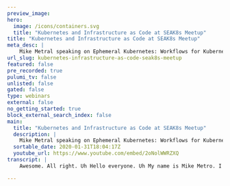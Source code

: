 ```yaml
---
preview_image:
hero:
  image: /icons/containers.svg
  title: "Kubernetes and Infrastructure as Code at SEAK8s Meetup"
title: "Kubernetes and Infrastructure as Code at SEAK8s Meetup"
meta_desc: |
    Mike Metral speaking on Ephemeral Kubernetes: Workflows for Kubernetes Clusters and Development
url_slug: kubernetes-infrastructure-as-code-seak8s-meetup
featured: false
pre_recorded: true
pulumi_tv: false
unlisted: false
gated: false
type: webinars
external: false
no_getting_started: true
block_external_search_index: false
main:
  title: "Kubernetes and Infrastructure as Code at SEAK8s Meetup"
  description: |
    Mike Metral speaking on Ephemeral Kubernetes: Workflows for Kubernetes Clusters and Development  - Infrastructure as Code using Pulumi - Managing the Kubernetes infrastructure ops loop - Managing the application dev loop  Talk repository: https://github.com/metral/gke-cicd
  sortable_date: 2020-01-31T18:04:17Z
  youtube_url: https://www.youtube.com/embed/2oNolWWRZXQ
transcript: |
    Awesome. All right. Uh Hello everyone. Uh My name is Mike Metro. I'm an engineer at Pulumi. Uh I work on the all the aspects of uh our tool chain. Um And today we were talking about the, the, uh on the heels of delivery comp, uh just like Angel did, I'm gonna be covering different ways. You can work with communities uh with C I CD. Uh And how kind of the versatility is the one that kind of shines in a couple of different ways. So, uh for starters, uh the common complaint that everyone talks about everyone is it's too hard, too much uh on ramp. Uh I don't care. I just want it to just load my app. Uh If I'm an Infra folks, I just want it to not fall over. If I'm uh somewhere in between, I want to do as little as possible. So, uh this is a very recurring theme. It only gets more complicated as the service area of the api expanse and unfortunately, it's become uh a huge deterrent to a lot of folks. Uh And for most it can be overkill for some, it can be just the right fit. But at some point, if you are in the game of managing containers, you will need some sort or orchestration engine in the piece and fits that bill uh in in my opinion, uh but at the same time, it may not be the right solution for everybody. So definitely keep that in mind. Uh what I'm trying to showcase here is how you as a developer or you as an Infra folks can really work on a couple of different planes uh using the ploy tool chain. Mhm So what is Pulumi, what is uh that we do with regards to communities and infrastructure? So for one as angel told us uh in his talk before, first off, thank you to Angel for the, for the, for giving this uh this talk on us and uh how that puts him with Circle C I. Um We're a huge fan of Circle C I. Um Pulumi is modern infrastructure as code. So you were familiar with tools like terraform puppet chef answerable. Um These are all tools that essentially were born uh just as the cloud was kind of getting going, right? So you have the chefs, the puppets, the answerable that are really mutating state on an actual machine. Um And you have something like um like terraform, which is trying to, to drive to a declarative state of the world but using a uh A DS L, right, the C language. Um the common like misconception about that is that at some point, you're gonna have walls of L you're going to have uh syntax errors that are gonna drive you up the wall. Um And unfortunately, you just don't have the constructs you need to use uh and manipulate this right from, from a truly kind of uh imperative standpoint. So, so the idea is you have no Gammel uh with Gloomy. Gloomy is a series of SDKS. We are completely open source. Um We are free and open for community individuals where we make our money is for organizations, but all our code is open source. You can uh you can pull down the tool chain and even store your states um locally in a bucket of your choice if you uh are not wanting to use our test. But the first thing that you should notice as someone coming from the world is that this very much kind of looks what you would expect right from a config file. Um You have uh very much the same kind of structure here. We've actually uh managed to leverage abstractions because now you have real programming languages, right? We support uh javascript typescript, Python go and we just really support for dot net. So CBF sharp uh C# uh So what we do is we expose a bunch of libraries in the language of your choice, you import that just like you would any other library use the same editor that you use, you use the same ID E use the same package manager uses the same test suites. All you essentially do is just write it in the language of your choice and declare the actual end state of what this infrastructure is. So we use imperative programming languages to drive to a declarative state of what might infrastructure should look like. So very kind of similar to what terraform is doing in that respect, right? Like I have two replicases. I want the replicas. I'm gonna keep driving that state until I have to have three reforms. But what you get out of code is all of the like the bells and whistles that developers are grown to love. You have type checking, you have lending, you have error completion, you have jumping to definition docs, you have unit testing, you have integration testing, you have the ability to create a distractions and calculations, to share code, to create libraries, to publish that to package managers, to share that with your coworkers uh that creates standards, right? And if I'm the networking team and my colleague, this is the identity team, they can standardize on what I am looks like and expose, expose either functions or artifacts that I'm supposed to be consuming just like I would an import statement, you know, import my buddy is I am uh library and I consume whatever role they give me or I consume whatever function they give me to create a role. Likewise, I can lock down networking and say no one's allowed to create public uh subnets, no one's allowed to create uh public IP S on any given uh resource in that subnet. So depending on how you want to mix and match that, really, the kind of gamut is, is available and with code you can manipulate it. However you want, let me ask questions. Simple C I uh Do you guys have like native support in their infrastructure or are they just like downloading? Because like, for example, in his example, when he did the CC I for the G ce, he had to install the G ce and I saw that, you know, you guys were just a call top of it. Um I mean, it, it, it, as I said, do you have partnerships with them or are you just that easy to integrate into any C I CD? Right. So we, so I'll show you the demo. Um I wasn't gonna do Circle C I before I knew Angel was showing up. So I switched it up and I showed this and could have actions just to show you another kind of option. But essentially the bloomy tool is, is the tool that's being um abstracted to some degree either in or say in circle C I or as an action and, and good help. But the idea is just a container. So it's a docker container that we have prebuilt with all of the. This is a great tool chain for GCP Azure, uh AWS plus our tool chain. So you can actually, you know, pop in api token log in and then the back end of your tool, it's just a container uh on the and in the CS CD. Yes. Right. So CS CD, that's coordinating with our S A or if you're using our S A by default. So what you do is when you do credit this code, this creates what's known as a resource graph. And that resource graph goes from parent all the way down to the leave. And so we'll start creating that hierarchy slowly as it goes. Uh And that gets stored in a state file, that state we by default stored on our S A. So we can do locking, concurrent locking of that state file. So if you're working in a team, you don't, you know, stopping each other changes. And essentially what that tool is doing, the C I is coordinating that state file with our A. So showing you previews actually enacting the update or uh or logging into your account. So similarly, just like we can define community code, we can do the same thing for so entire service catalog really of any of the cloud platforms. Um So uh in this case, GCP, I'm importing uh the ability to create a new firewall in a, in a subnet of GCP, I create a new VM with a machine type X boot disk. This um And what you now have is the ability to declarative write code in an imperative language uh and manipulate this and fund this. However you see fit, right? So you can tweak this in any, any edit the code is the desired state. So second I swap out the machine type from F one micro to an N one standard. It'll see. Hey, there's a, there's a diff here that's being changed, we can pinpoint to the exact prop because what we do in plume anything with an API pretty much we expose it through a library in the language of your choice. So we can think of flu as like an API of many A Pisa bucket of those is like the terra form providers. So we can tap into that ecosystem. Another bucket of that is we can talk directly into the cloud writers like top the cloud formation, talk to the templates and Azure top the templates and, and UCP and much like that, if you have an API, we have essentially the shell of a provider which is how we expose each of these uh utilities in our libraries. So if you have a API, you can implement your own only provider. Yes. Support for say self posted things like I'm using Zen or KBN. Yeah. So right now we have support for uh vsphere and uh on the on prem sort of thing. So yeah, so we can tap into those as well. Uh in addition to the cloud platforms. So what you now have is I mean through a code, you can preview these changes before they happen. You can make it like an actual decision to actually enact that. Um you have a full audit trail because it's code so you can track it to your source code and you can prove it through PR S, you can merge it, you can reject it, you can review it. Um And we also have integration for secret management. You can use, you know K MS on Aws, you can use the uh the vaults on, on, on UCP on Azure uh and even use your own cipher text uh if you wanted to. Um But more so uh what you really then buy is the ability to leverage any tool training platform of your choice because we are the cli tool. Uh We can plug into your source code and we can plug into any language of your choice through the libraries of the expose. You can work with many different tools that, that you've already used today, right N PM uh tip uh circle C I um on and on. And we work across all three clouds um as well as and here of ocean. So because Cori is just yet another API we can wrap that in a provider and expose that API through a library. So you now have the ability to create a deployment, you know, with completion as you would expect it just like anything else in uh in regular code. So to focus on Curtis, right? Um This is kind of like the state of the world we, we use, we call this like the K diagram um because this is like how deep you can go and how high you can kind of configure uh to run anything, the one common complaint um you can make it bigger. I can't uh I'll show that the there's a link at the end, I'll show you. So the biggest problem about working with communities as a developer as an operator is that you're never really coordinating um your work on a day to day to what's actually instead of staging a product, right? There's always a discrepancy in environments. So the the biggest problem is um I was here, I don't know how to do this. This is too hard, it's too complicated. I don't care. Um I just want something to, you know, take my note app and just run it on. Um I am an info person. I don't know what the best practices is to make sure this lockdown is secure that I have complete fault tolerance that all my node tools are gonna be configured to a point where I can easily migrate between the two without, you know, downtime, the questions are endless as you can imagine because this community is quite complex. And so you can see that the various layers that you have are, are quite cumbersome, right? You can work with the infrastructure itself to get the raw building blocks. You can then do manage clusters. If you're running something like gkeeksaks, then once you actually have the cluster up, you have the ability to then configure a multitude of, of properties depending on what you need. Off, logging policies, service matches, et cetera and on and on of the stack. Oh the X including things like it depends on like English controller, DN managers, managers. Um But the cool thing is that because we are an API if any guys, you can uh leverage many SDKS as we've noted on the left uh to work with each of these layers of the stack or mix and match. However you see fit. Um This is only what relates to communities, but we also expose the full service catalogs of all the major o writers. So if you do serve list, if you do um just rock compute and V MS, that's also all you're V to. So one of the, if I can remove this bar because I don't know, I guess not. All right. What I tried to do here is like what is the bare minimum I need from cluster, both on the infrastructure side and the cluster to have a cluster that's both production ready. That's limited privilege, least privilege, right? For uh the infrastructure identity as well as the identity. What is um the configuration cluster itself to make sure that it's fault tolerant that is segmented by not and more importantly, once uh that's all up and running, how do I share this cluster? Right? Multi tenancy, there's many properties in communities that allow you to configure multi tenancy at the bare minimum. You need name spaces. I am for these names spaces as well as our back, the names spaces and quotas, right? That's, that's the the bare minimum. You can't really see this on the bar, but also runtime policies, you can extend that to your arts content. But on the infrastructure side, that's what most of the off folks, off folks are working with. If I'm a developer, I don't care about any of this junk, right? I just have my app, I want to store in a container and then I want to leverage the resources and communities to make this go live and even to the point many people don't even want to learn the resources, they just want to ship a container and be done with it. So as you can imagine, all this setup is very cumbersome. If you don't know what you're doing, if you don't have the, if you already have a day job and you can't learn criminal on the side, right? Um If you don't know what the the proper dos and don't are, and more importantly, this is an evolving surface area that just kind of continues to, to grow and, and to get more complex. Um So the idea behind what we have at Pulumi is that because we have code and we create reusable code um because we can dispose of those libraries. We wanted to eliminate as much of the boilerplate Croft as possible while still giving you the raw building blocks. So you can choose to drop down to that native API that you're used to working with, right? Or you can use our, our libraries are really helpers. We don't like to call them abstraction because the notion of leakiness does is a real thing. It's about reducing the boilerplate. It's about improving the authorship experience. It's about improving kind of the the zero to the aha moment, right? So if I'm an person, I have my own responsibilities, I have to work with. If I'm as person, I have to do uh my own series of stuff. But as you noticed, right? Both Ops and Dev's folks are are kind of in the same kind of run of the mill uh cycles, right? Um They're the person who manages Infra, they're kind of managing two things, the cloud resources and the community is busted, right? So to go back to the earliest point, these are the basics, the cloud person is is iterating on identity on our back integration on source for buckets to storage containers, they're testing it, they're evaluating it, they're mining it, repeating with the cluster itself. They're creating the cluster, they creating the IMNS the cluster, they're in the back, the name faces quotas policies and the same kind of pipeline I tested it, I download it on back and eventually the ops gets to a point where like, all right, these clusters are solid, uh they're consumable for our apps, right? If they're like a platform team. Um and then we're gonna release that, that cluster uh to the apps uh folks to consume. So as you can see by decoupling this, because we have code, I can create an abstraction on clusters. You know, this is what our standard community clusters look like. No one's allowed to, to create clusters other than the S team. And the app folks just consume uh the credentials and, and basically a connection string um to, to work with Cuban fig on whatever platform on their end. So the app developer then consumes the all that access point into the cluster and they off, go off and do off their own loops, right? They have to build their apps, they have to test it, they have to run to make, to blast it into a doctor build. Uh They have to store it in the registry test out of L A for to repeat once the app is too fine tuned. Now it's actually the turn. So I'll put that into if I at a standard, right? Most applications these days are at least cloud native use some sort of persistent disc or volume. They have a fig map, you have secrets, they have employment services, they can have Englishes, they can have a bunch of Cr Ds that, I mean, the list is unless, but they go to the same pipeline. So the, as you can see, right, both us and Devs are doing the same sort of work. It would be so nice if both of those groups of folks had the ability to write code for whatever it is they're doing, test it, evaluate it and share it. And that's essentially kind of the the Hoppy bridge that Pulumi tends to, to fill. Um I wanna show a demo uh in a sec, but now you can have a, a high level of what Pulumi is and how we can configure infrastructure, pus deploy workloads into those clusters. Um And even decouple that uh whatever makes sense, we started focusing on some, some cool areas that we improve the developer experience around communities. So we just do something called Ploy Watch um much like I told you earlier where we have like this declarative state of changes, what you have, you know, it's very manual today. You have to do ploy preview. You ask that preview change looks good. Prove it. Do an update, rinse and repeat. Gloomy watch is kind of an ongoing loop that just never stops. Um And so what happens is the second I save my editor changes get deployed rolled out into my cluster on them. The wiser. So it, it helps with limiting the mechanics of actually working with us. Um And it's, and it's pretty easy as far as um once you have an established pipeline to just kind of work in your, in your own silo and save and then it goes off and shifts off into a cluster. Uh And that's kind of the the the mode that most developers want to work in. Similarly, we released uh a tool that's also in preview called flu mccurry. Where because we are, we have, we have code, right? We have the opportunity to not only tap into uh a live cluster, we can actually do fun stuff with it. So if you ever run a converted cluster, uh at some point, you ask, you ask you to call yourself the question like how many pods are out there running X version of my sequel, the standard today is to either keep control of your way through it or write your own plan and go app that's going to be a very tall order or you work to go. Uh And more so it is kind of um luckily, uh we have some smart folks at looming uh that were able to cobble uh what we call, which is a ability to query a live care clustering kind of T modes in both batch. And in streaming batch is kind of like uh a series of questions that runs to completion and, and streaming is the ability to just kind of watch uh an object change as it evolves um through the life cycle as it gets to play into communities as it lives in, cares as it lives or fails and whatnot. Um So that's kind of the gist of what I have to, to talk about it. Let's jump into it now and showcase some of this can people in the back seat. No. All right. It's gonna be fun. So, mm All right. So uh two categories, right? Infra on app. So we'll focus on info first. Um Angel showed off some of this uh in his, in his uh demo, I am also gonna leverage GKE because they are the fastest deploy, deploy of communities. So it makes for great demos. Uh I would not recommend EKS for no. So uh at the very least, right? Uh in that list I showed you you have to essentially set up identity a cluster and maybe some like default properties into that cluster. That's what an Infra team is concerned with. So here again, we're gonna operate at least privilege. I uh I create one service account that deploys the cluster uh into a GCP project. So these are isolated, you know, entities within Google, you can't control the entire account. So the C I CD uh endpoint of this will have a project owner and container admin on the on the project. So they can actually go off and instantiate the cluster but then we want to make sure that our application developers don't have the same privileges. So we go off and create a service account for them. Definitely locked down to um the following roles. They can only be a storage admin and a admin of the cluster that we give them storage admin is simply to be able to create buckets to store your, your containers in. So we can already be off to a much better start where we can share the same cluster and we can even lock them down to a particular news space. So in this identity, right, what we are doing is we create a service account for the developers. We give them storage admin threads, get the the key, the secret and create a bucket for them. Um All pretty straightforward stuff in the GK cluster just like angel is showing here, we can declarative state. I want my GK container to look like uh to look like this. I wanted to have these labels, these tags, whatever, how do you export the cup file? And then uh we had a touch of provider for crete that's just a wrap around Cuban fig. So all you need is a cup file to access it. So that way you can share actual resources around, right? As as any object um and have that be interchangeable. If you want to operate between different clusters in that same cluster, we're going to create an uh an app's name space again, you're seeing this all in code. So if you see one of the benefits of like jumping into working with code, I can go see the definition of this right here. Um I can see that here is what it takes to construct a name space and the sizing sucks on this, but I can see what's in a name space, an API version. I can see, I can see documentation, I can see metadata. Uh What's the metadata? Well, I can go to that too. Is that 9900 lines? Yeah. So this is the full API spec of communities and we absorb that into a library and expose it to you. OK. Yeah, that's not a part of this is not a part of No, no, this is not a part of the program. So I'm consuming the API that we of course. Yeah. OK. No. Yeah. This is not a, this is not 10,000 lines of code. Yeah, that would be the, the opposite way to move. Um But the cool thing is that we don't, we don't create new nouns. We don't create new API S, we don't create any new resources for you. It's the same resources you you've used to work with, we just expose it through language. But what you're saying, I make sure I didn't miss this earlier. What you're when you go ahead and create a cluster that you guys will actually create it to be a, you know, where you use best practices, so you don't make those mistakes of not knowing the best practices for locking them down. So you can kind of help eliminate some of the the the mistakes that can be made by some. No, absolutely not just nubes. I mean, folks, folks in the field, this is, this is a moving target, right? Is rapidly evolving. There's many, there's many new uh multi tendency means a lot of different things to a lot of different people, right? Um And that is kind of at the crux of of how to work with like the fault tolerance and making sure things don't fall over that things are gonna stay on, you know, when you're not looking, that's, that's kind of tend to be solved for the most part for uh for you by the providers, but they give you a vanilla shell of the cluster, they don't give you anything else. You just have to go in and configure your defaults and configure multi tendency and deploy workloads and share that cluster. So you're not having to worry that that's gonna fall over necessarily, but you're still starting from car block, right? Um And that is always gonna be the case. Mhm So is there a imagine that instead of using your library, I use the EP I library where I see the difference between the the, so the difference in that and for example, like, like I'll use bottle because everyone kind of understands bottle, right? You're still crafting the client from, from the initial API request to reading those responses to parsing those responses to storing it to your own objects, cashing it, manipulating it. That is a, that's the full like I wanna go full tilt and, and control everything. We are not doing any of that. So here we are talking because it's just an API request. We absorb the entire API into a library and then using C fig plus the client go library enact that into the cluster itself. So you're not writing the full clients from scratch, you're just, you're just be clearing. Yeah, you're just declaring a a space. This looks exactly what it will look like in Yale except I have the ability to clear a variable and the the ability to swap out which provider that gets created in. But this spec is the exact name space spec. So for the developers, I create an A space for them, I lock them down because I don't want them to go uh crazy on my, on my cluster, give them a bunch of parameters that are within range uh As far as CPU memory and resource quotas um and types of research they can create and then I even fine tuned them down and saying developers only allowed to access these API resources using uh R back roles and committees. But what you now have is the ability to declare all this reference these objects. So I not only create a role and create a binding that references my name space, that references also the actual dev role they created above. And so you try to do this in Yaml, you're doing a lot of copy basing, right? Or you're, you're trying to get outputs to, to be inserted or interpolated into your manifest of choice. Here, you're just using references you with anything else. And similarly, I can lock down uh not only the name space and how much they can consume resources in that name space and what resources they can consume, I can even create policies that say your run time is only allowed to use the following system capability, right? You're, you're locked down to, to not be able to, to tap into the host. You're not allowed to uh run as a privileged uh uh privileged process in the Linux name space. Um And you can see that all the way down to through for the rest of the configuration we have so we can by default and all this is exposed to you already, like I'll, I'll show that they help link at the end, but this is based on a bunch of reference guide in architecture that we've vetted, that have already worked. So we, we've done this in the field with customers as well as expertise from the team um across the past couple of years of running this stuff in production for for fortune 500 companies that give you a better starting point than just starting to trash. So um I'm running low on time so I'll, I'll fast forward through this. Um I didn't have time to show the whole C IC the demo, but as I'm a developer, uh now all I get is so in bloom, we have these notion called specs. So that program that I showed you for the infrastructure, I have a separate program for the for apps. An instantiation of that program is what we call stack. So you can have a de staging a prod of the same program. It gets to a point where you want to decouple these things, right? It just makes sense. I don't want one massive file for my cluster in my app, you know, all the all the defaults. So you, you break them up the stacks, the infrastructure of the apps. And here I'm actually referencing the output of the name space I created in the last program. So that cluster is in charge of creating all the properties that I am allowed to consume, do operate work within the guard rails. Here, I'm a consumer of that based on whatever my administrator gave me. So I'm creating the name space um that was given to me, I'm con uh consuming the Cuban fig file and the only uh the only hacking that is left to, to do to some degree is, is really on um on this much like uh angel showed in his, let me see if I can find it. Oh, I can't pull it up. I forget, forget where it's at anyways. It's just another file to do the G cloud off. Um So what I get from as a developer because I created a lockdown service account in the previous program, I can assume that and then uh I authenticate as that uh user before this program is run. So I can have decoupled pipelines in my C I CD that creates clusters with particular privileges that the boys into clusters with limited privileges. Um And you know, essentially lessen that that surface area. So I get to keep into a file from their previous stack. I get the name from the previous stack and I go off and create my program. Um And on this side, right, here's my note app, it's just standard not app. That's a hell of world. Um The left is the docker file, the the middle is the actual uh main and then here's the regulation TML file. Um But on the right is where you got to see um really what the kind of the power of, of having extractions are. So if you've ever written you, right, a persistive volume, a secret at the big map, the deployment of service, you're talking about hundreds of lines of code because we have code, we removed a lot of the boiler plate and you can define all those objects I just mentioned in 50 lines of code. So I can reference, I can create a new GCP registry here by importing the GCP library and say so import GCP from the UCP. I create a new registry gives me a new bucket. That's one line I pull down the local file uh directory. Uh note app, I pull the docker uh context out of that and I have a Docker image builder in code that pushes up to that repository. Uh So I can build it, I can create the registry, I can build the the docker container and I can push it up in 10 lines of code. Similarly, we took the surface area of the community's API or reduced that even further, you can now create a persistent volume claim and four lines of code. Um As you can imagine if you've written this, there's metadata fields, there's all these fields that need to be filled in. We need to take care of all that mind you. If this is too limited for you, you can you have the raw spec at your disposal to always drop in and use that that full spec. Likewise, we've done the same thing with the config map. So I only care about defining my data as to be some object, right? And here's a, here's a key value for a secret, same thing. We even have a, a random, a random generator that would generate two random uh entropy based uh passwords. So that in the community secret. Um And as you can see, right, like here we, this is the KX package we have the K eight. Is this the full API that you're used to working with? We just uh have an extension that lives on top of that. There. A lot of boilerplate, take the program and then pass them straight API, there's no involved. There's no Jason, there's no nothing. So that's one of the alle games uh of you never have to touch, you know, these, these Ds Ls ever again. And we, we came up with this notion we to around the team to around this uh for a while um of how to best encapsulate this. And if you've ever written the deployment in a service just on those two, you're looking at about 70 lines of code. And we have this notion of a called a pot builder and that is just the basics, right? So even with defining environment variables and queries sucks like this is a very tedious object oriented syntax manipulation you have to play with. It should just be a key value. So we need a key value. Your image should uh should always reference the, you know, again, we're working in code. So we're referencing the image we created earlier volume mouse, it should just be as easy as passing it versus in volume. And this thing on this end point there, you go. So this is the crux of the container, right? You can, this is one container, I can create an array of them. And the deployment is as simple as saying, here's this pod builder which is our our kind of our root uh object on the bottom to construct this spin it up two relatives. If that's not enough for you, you can always drop into the spec and see the full spec of as you would expect it and there you have it, you have namespace, you have, you have the spec, you have the metadata, you have all the stuff that you're used to working with. And likewise, a service should just be the ability to expose a certain kind on a deployment. So the service here is three lines, it says take the deployment, throw up mode, voucher type service in front of it, get me the end point, spit it out. So in all this 50 lines of code, we've reduced so much boilerplate and we create the exact semantic output that you would need for each of these resources. We don't create new nouns, we don't create new resources, we just remove the boilerplate question. So if you're working in pure J, are you able to do? Sorry if you're not working in a? Are you still able to do resources? Yes. So the Cr Ds are just another endpoint in the service area, right? So uh you can define the CRD to your in code as well. Yeah. And you can import them. Yeah. OK. A deal with three right there like 63. Yeah. Are you putting this in control? Yeah, this is all source control. No. So this, so mind you if, well, if you've ever worked with the community, the secret is not really a secret. It's, it's like a big map running in A S. Um So it, it is um so this is uh this is essentially referencing that this is obviously bad practice, right? You would not want to do this. You would need something like a vault or A K MS or something along those lines. Uh But the idea that, that I'm showing you here is whether this is password, this is random data, you know, to see something, you can just reference it as an environment valuable rather than having to cruft a bunch of specs across the board and copy, paste that. So what you're proposing is that like when we saw Angels presentation, when we saw his files, we saw a file for um uh circle C I. Then we saw uh we could see files for uh terraform and these files look uh uh different. But what you're saying is that for a developer, they could be working on files for their application, they could be working on files for their infrastructure and they could be working possibly for the files that are on their um uh process as code which would be in the circle C I. But the first two, the application code and infrastructure code are in the same language, which helps people understand what the hell is going on with KTIS. Because you're, you're gonna make your cnet's cluster from scratch, put the application on it, which I find quite fascinating because uh the company I work with the Cooper clusters or app here and you're always putting stuff into it, right? So to to go one step further, you don't have to use the same language. So I can write my cluster and typescript and my application developers can describe their resource for their app in Python because right now all, all it's being shared is the output of that cluster like you config and what name space am I supposed to be working in? I can consume that however, I need. So you don't have to use the same language if you don't want to questions, I have two other questions. Sorry, how do you execute this? How do you, so the blooming tool is essentially it, right? So I will, since I'm already out of time um here, I'll show you a quick change like on like on the infrastructure developer, I had a whole thing with with good hub actions, but circle C I actually has way better documentation. So uh I actually had that running quicker, quicker than github action. So shout out to Circle C I for getting there in order Um So for example, if I decided that I wanted to make the developer not only be a storage admin, I wanna say they also can do like cloud sequel or whatever. Um Someone help me out as it rolls cloud sequel to admin one GKE. Yeah. Yeah. OK. Um So that is a single line of change. I can do a ploy preview. It'll and it'll tone in on the exact property that's changing. So this is gonna create a profile that's not good enough. Let's show you some more output. I can see a full rich diff and you can see that I'm actually adding in this object and a new I am binding to the roles about single do ain we have a panel that shows you all of that um With regards to um So this looks like, so I can see the preview of this similarly in my dashboard, I can see the rich diff and if you're working across an org, you can see like who did what I changed this on this commit linked to that commit and whatnot. Um And even more so you have the ability to enforce policies at a governance level. So I can say, hey, no one's allowed to spin up an S3 bucket with a public endpoint. No one's allowed to create uh a service on communities that has a load bound surge. Yes. All the way back. Yes. Yes. Um So I think the question I was asked about customer resources and this is sort of related. But you know, there is involved. In other words, you may have all you may have outing on it. So you know, those go up and down and go up and now other resources move around, right? How was gonna react to that when you uh if you know in terms of, for example, the previous show, but also when you wanna go and change something, knowing that the state may have evolved since the last time. Yeah, great question. So I have two answers. So let's look at the infrastructure and then look at the piece, right? So if I went in and said my VM is of machine type, whatever N one standard and I decided to um to stand that up and then you came into the dashboard on aws and you said delete the, the virtual machine. So the state of my world thinks that that VM was created, you went in to the back, deleted it and now it's gone. So next time I get, I have the ability to do a refresh. And that's is something that you would run either before a preview or before an update to get the state of the world based on, on what it's basically comparing what it thinks the state of the world is versus what the reality is and then trying to reconcile that. So that's on the easier side. That's because we have the the, we have an insight into the API through AWS uh for an HP A for example, like hori horizontal scale and or any controller for that matter, you controllers who states fully live in that CD. So we don't have that, that access into X CD. Nor should you expose that, right? Because CD is the key to your kingdom here. So even that, so that is operating in a fine window like GCP will say, like, you know, if your HP A is between two and five, it's gonna potentially spike up to seven, it may spike up down to two. You may have an average of about four or five. Even they don't necessarily make a claim as to how many notes you're gonna have at any given time, right? Because it's based on burst, it's based on availability based on utilization. Um and based also on kind of on your account status. Uh So that's the sort of stuff we don't have an insight and, and we can't be better in, but the reality is it's a very kind of murky problem because the controls and are just a reminder of their own right? And there's too many of them coupled that with too many Cr Ds, it's just to move from a service area for us to kind of have a good foothold in where here as you can see the state of the code that I'm writing is what I'm expecting it to be I can deploy an HP A but beyond that, I don't, I'm kind of walled off from that. Is there an ability to then just ignore certain things for the purposes of our? And I don't think where I say, you know, I know those are gonna change. Let me not look at that, let me look at the other. Yeah, you can ignore changes on certain properties. Yeah. And so for, for I saw the libraries for managing the life cycle in cluster, I saw your libraries eab I, who are you guys planning to say, for example API. Yeah. So plus RP I is a is a good question. Uh So for those who are familiar plus API is basically the, you know, I feel like every year we we in the community reinvent, how do we understand? Plus, right? Um Plus API is, is the current effort that the community is putting their weight behind. Um We have our eyes on it. We don't have any opinions on it necessarily just because it's still an evolving space. Uh We, we are in the mentality of that to some degree, right? Like unless you're on, on prem the cloud vendors are kind of one in the space, right? Um And it's easier to just your credit card than it is to try to, to be an srh or one of these things. Um So the the reality is if there's enough meat in the bones from a cluster API perspective that it makes sense for us to integrate. Absolutely. It's just another API, right? So if it's an API, we can wrap it in a provider and explode it through our library. So the same way that you can eat there and you have also not sure we have a, we have, I guess how easy it is for somebody, you guys, one of those for any other API for example, open shift. Yeah. So exactly. So we've actually got a request for Openshift. Um So anything that has a API is pretty much one of the easiest things we can do. So um we have providers for F five. we just added support for um uh for Digital Ocean. I mean, if there's an API, we can wrap around it. So the, the for the most part right now it's kind of like Pulumi employee guided, right? Because it's still kind of a novel space, but we do have customers that are actually running their own providers. How cost is, I mean, we have documentation, I think people spend, spend uh something like two or three days to get something going. So it's a matter of days. Um How are you? So I I imagine you, you know, you, you're creating objects in your, in your API. No, so we, we, we don't, we don't interface at all. We don't touch your credits. We don't, we don't touch your API, we, we just the API request initiate from your client machine, we build up the graph and we just make sure that graph is matching what the request from the client is actually very, what I meant to say was that um you know, you may be instantiating, for example, like the, the, the, the, the uh uh project or whatever, right? Uh I mean, uh but like it, you're tracking those relevant back and uh uh sort of uh clients, right? Like they, they, they change it. Sure. You mean the controller? It's almost like evolving. Yeah. So uh if it's a native first class citizen resource, then that's what the refresh, right? That's what's stretching the state at that current moment and then going to actually enact it when you do an update. Obviously, there's a window of time that if I happen to like switch the hood under it, right? What I'll get is a failed update. But it, it, the thing is we do it create before our deletes. So we have to completely create the resource in its totality, get a, get a, a secure uh you know, a guarantee on the transaction and then we'll tear down the old stuff. But until that creation deletes, we, we don't bother with that. So we do it in a very safe way. You do it like gaming complex, right? So by default, a lot of our resources, we have pen like a suffix, like a random suffix. You can disable that if you really want to kind of like control the naming of it. But we do that as a, as a safety default. So you can have the same, you know, VM with the same profile, you know, in a loop 100 times if you want. Yeah, one of the questions I had was earlier, you stated the one thing that, that you, that differentiates you from a product was that you guys can utilize any programming language like Python, what are some of the other key differential or key differentials that separate you from another product like Terra, which might be a little bit more mature or have been around the world. Yeah, definitely. I mean, let's, let's be Frank, right? Like we are standing on the shoulders of giants here, right? Like Terraform ha has was the first mover they've instantiated uh a a movement of, of being proactive about how you declare your infrastructure and how you manage an infrastructure. The reality is anyone's worked in Terraform long enough, the management of that or the HCL really? Um it becomes cumbersome, it becomes a pain, it becomes even more a pain when you're working on a distributed team. Um It's, you know, there's, there's always hack, there's a bunch, I would say it's not, it's not just HCL there and there's a bunch of blue coat and baskets helping the profit up, right? Um And so that is unfortunately the state of the world. Um but they they have set a precedent really for how folks should be managing infrastructure and we should not take that lightly, right? Like the reality is now we we kind of were born also in the post cloud era, right? They were born 10 years ago with vagrants was kind of the early onset of that. Uh And so now there is there's more paradigms that kind of first class citizens to us like do containers. As you can see, we can build a container in one line, we can push it to registry. Like those are functionalities that that are gonna require a bunch of HCL and it may not be as fluid. Not to mention you have no referencing, right? You can create modules, but I guarantee you pull and pluck two people out of here. The modules are not that reusable or not that contain because in our current form, I mean, it, it, it almost becomes a nightmare with all the different files that you can have everywhere and you guys overcome a lot of that problem. Yeah. So it's funny enough we can, we have the ability to and I'm running out of time already uh way past over time. Uh We have the ability to convert our form to like we can convert like 90% of it. Um So you don't have to like boil the I'll be around if anyone has questions. Um Everybody in Boston. OK.

---
```

